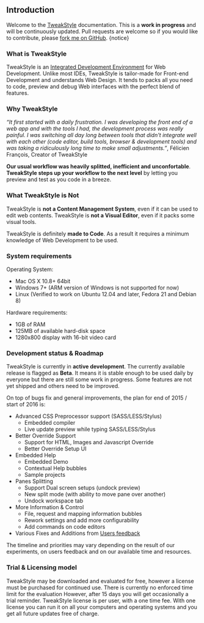 ## Introduction

Welcome to the [TweakStyle](https://tweakstyle.com) documentation. This is a __work in progress__ and will be continuously updated. Pull requests are welcome so if you would like to contribute, please [fork me on GitHub](https://github.com/TweakStyle/documentation). {notice}

### What is TweakStyle

TweakStyle is an [Integrated Development Environment](https://en.wikipedia.org/wiki/Integrated_development_environment) for Web Development.
Unlike most IDEs, TweakStyle is tailor-made for Front-end Development and understands Web Design.
It tends to packs all you need to code, preview and debug Web interfaces with the perfect blend of features.

### Why TweakStyle

_“It first started with a daily frustration. I was developing the front end of a web app and with the tools I had, the development process was really painful. I was switching all day long between tools that didn't integrate well with each other (code editor, build tools, browser & development tools) and was taking a ridiculously long time to make small adjustments.”_, Félicien François, Creator of TweakStyle

__Our usual workflow was heavily splitted, inefficient and unconfortable__.
__TweakStyle steps up your workflow to the next level__ by letting you preview and test as you code in a breeze.

### What TweakStyle is Not

TweakStyle is __not a Content Management System__, even if it can be used to edit web contents.
TweakStyle is __not a Visual Editor__, even if it packs some visual tools.

TweakStyle is definitely __made to Code__.
As a result it requires a minimum knowledge of Web Development to be used.

### System requirements

Operating System:
- Mac OS X 10.8+ 64bit
- Windows 7+ (ARM version of Windows is not supported for now)
- Linux (Verified to work on Ubuntu 12.04 and later, Fedora 21 and Debian 8)

Hardware requirements:
- 1GB of RAM
- 125MB of available hard-disk space
- 1280x800 display with 16-bit video card

### Development status & Roadmap

TweakStyle is currently in __active development__.
The currently available release is flagged as __Beta__.
It means it is stable enough to be used daily by everyone but there are still some work in progress.
Some features are not yet shipped and others need to be improved.

On top of bugs fix and general improvements, the plan for end of 2015 / start of 2016 is:
- Advanced CSS Preprocessor support (SASS/LESS/Stylus)
  - Embedded compiler
  - Live update preview while typing SASS/LESS/Stylus
- Better Override Support
  - Support for HTML, Images and Javascript Override
  - Better Override Setup UI
- Embedded Help
  - Embedded Demo 
  - Contextual Help bubbles
  - Sample projects
- Panes Splitting
  - Support Dual screen setups (undock preview)
  - New split mode (with ability to move pane over another)
  - Undock workspace tab
- More Information & Control
  - File, request and mapping information bubbles
  - Rework settings and add more configurability
  - Add commands on code editors
- Various Fixes and Additions from [Users feedback](https://feedback.userreport.com/4c0a2f4d-0129-4a8c-88f3-cbbf6052f814/)

The timeline and priorities may vary depending on the result of our experiments, on users feedback and on our available time and resources.

### Trial & Licensing model

TweakStyle may be downloaded and evaluated for free, however a license must be purchased for continued use. There is currently no enforced time limit for the evaluation However, after 15 days you will get occasionally a trial reminder.
TweakStyle license is per user, with a one time fee. With one license you can run it on all your computers and operating systems and you get all future updates free of charge.